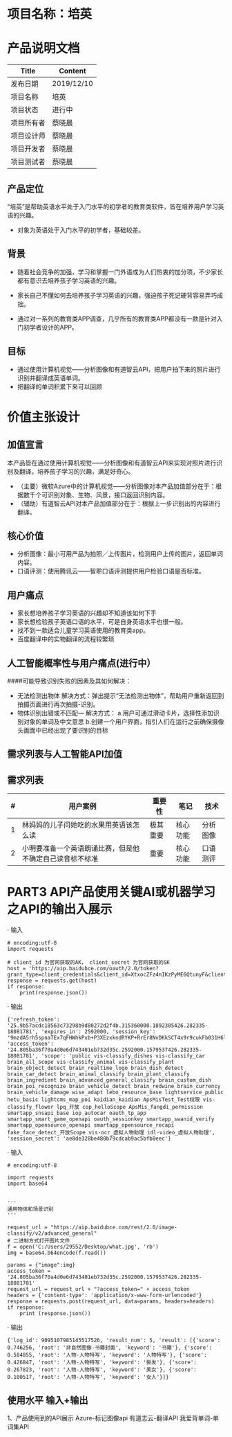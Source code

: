 # 项目名称：培英

# 产品说明文档

| Title | Content |
| --- | --- |
| 发布日期| 2019/12/10 |
| 项目名称| 培英 |
| 项目状态| 进行中 |
| 项目所有者| 蔡晓晨 |
| 项目设计师| 蔡晓晨 |
| 项目开发者| 蔡晓晨 |
| 项目测试者| 蔡晓晨|


## 产品定位

“培英”是帮助英语水平处于入门水平的初学者的教育类软件，皆在培养用户学习英语的兴趣。

*   对象为英语处于入门水平的初学者，基础较差。

## 背景

*   随着社会竞争的加强，学习和掌握一门外语成为人们热衷的加分项，不少家长都有意识去培养孩子学习英语的兴趣。
*  家长自己不懂如何去培养孩子学习英语的兴趣，强迫孩子死记硬背容易弄巧成拙。

*   通过对一系列的教育类APP调查，几乎所有的教育类APP都没有一款是针对入门初学者设计的APP。



## 目标

*   通过使用计算机视觉——分析图像和有道智云API，把用户拍下来的照片进行识别并翻译成英语单词。
*   把翻译的单词积累下来可以回顾


# 价值主张设计

## 加值宣言

本产品皆在通过使用计算机视觉——分析图像和有道智云API来实现对照片进行识别及翻译，培养孩子学习的兴趣，满足好奇心。

*   （主要）微软Azure中的计算机视觉——分析图像对本产品加值部分在于：根据数千个可识别对象、生物、风景，接口返回识别内容。
*   （辅助）有道智云API对本产品加值部分在于：根据上一步识别出的内容进行翻译。

## 核心价值

*   分析图像：最小可用产品为拍照／上传图片，检测用户上传的图片，返回单词内容。
*   口语评测：使用腾讯云——智聆口语评测提供用户检验口语是否标准。

## 用户痛点

*   家长想培养孩子学习英语的兴趣却不知道该如何下手
*   家长想检验孩子英语口语的水平，可是自身英语水平也很一般。
*   找不到一款适合儿童学习英语使用的教育类app。
*   百度翻译中的实物翻译的流程较繁琐

## 人工智能概率性与用户痛点(进行中）
####可能导致识别失败的因素及其如何解决：
* 无法检测出物体
解决方式：弹出提示“无法检测出物体”，帮助用户重新返回到拍摄页面进行再次拍摄-识别。
* 物体识别出错或不匹配—
解决方式：
a.用户可通过滑动卡片，选择性添加识别对象的单词及中文意思
b.创建一个用户界面，指引人们在运行之前确保摄像头画面中已经出现了要识别的目标

## 需求列表与人工智能API加值

## 需求列表

| # | 用户案例 | 重要性 | 笔记 | 技术 |
| --- | --- | --- | --- | --- |
| 1 | 林妈妈的儿子问她吃的水果用英语该怎么读 | 极其重要 | 核心功能 | 分析图像 |
| 2 | 小明要准备一个英语朗诵比赛，但是他不确定自己读音标不标准 | 重要 | 核心功能 | 口语测评 |




# PART3 API产品使用关键AI或机器学习之API的输出入展示
· 输入
```
# encoding:utf-8
import requests 

# client_id 为官网获取的AK， client_secret 为官网获取的SK
host = 'https://aip.baidubce.com/oauth/2.0/token?grant_type=client_credentials&client_id=XtxocZFz4nIKzPyME6QtunyF&client_secret=NyfS6nELlg71kYoDRujgXF7jw5ILZyqe'
response = requests.get(host)
if response:
    print(response.json())
```
· 输出
```
{'refresh_token': '25.9b57acdc18563c73298b9d80272d2f4b.315360000.1892305426.282335-18081781', 'expires_in': 2592000, 'session_key': '9mzdA5rh5spnaTEx7qFHWhkPxb+P3XEzxkndRYKP+RrEr8NvDKkSCT4x9r9cukFb031H6lIe8a/GgiXnlq7HEtTuUt1x4g==', 'access_token': '24.805ba36f70a4d0e6d743401eb732d35c.2592000.1579537426.282335-18081781', 'scope': 'public vis-classify_dishes vis-classify_car brain_all_scope vis-classify_animal vis-classify_plant brain_object_detect brain_realtime_logo brain_dish_detect brain_car_detect brain_animal_classify brain_plant_classify brain_ingredient brain_advanced_general_classify brain_custom_dish brain_poi_recognize brain_vehicle_detect brain_redwine brain_currency brain_vehicle_damage wise_adapt lebo_resource_base lightservice_public hetu_basic lightcms_map_poi kaidian_kaidian ApsMisTest_Test权限 vis-classify_flower lpq_开放 cop_helloScope ApsMis_fangdi_permission smartapp_snsapi_base iop_autocar oauth_tp_app smartapp_smart_game_openapi oauth_sessionkey smartapp_swanid_verify smartapp_opensource_openapi smartapp_opensource_recapi fake_face_detect_开放Scope vis-ocr_虚拟人物助理 idl-video_虚拟人物助理', 'session_secret': 'ae8de328be480b79cdcab9ac5bfb8eec'}
```

· 输入
```
# encoding:utf-8

import requests
import base64


···
通用物体和场景识别
'''

request_url = "https://aip.baidubce.com/rest/2.0/image-classify/v2/advanced_general"
# 二进制方式打开图片文件
f = open('C:/Users/29552/Desktop/what.jpg', 'rb')
img = base64.b64encode(f.read())

params = {"image":img}
access_token = '24.805ba36f70a4d0e6d743401eb732d35c.2592000.1579537426.282335-18081781'
request_url = request_url + "?access_token=" + access_token
headers = {'content-type': 'application/x-www-form-urlencoded'}
response = requests.post(request_url, data=params, headers=headers)
if response:
    print (response.json())
```
· 输出
```
{'log_id': 9095107985145517526, 'result_num': 5, 'result': [{'score': 0.746256, 'root': '非自然图像-书籍封面', 'keyword': '书籍'}, {'score': 0.584855, 'root': '人物-人物特写', 'keyword': '人物特写'}, {'score': 0.426847, 'root': '人物-人物特写', 'keyword': '鬓发'}, {'score': 0.267823, 'root': '人物-人物特写', 'keyword': '美女'}, {'score': 0.100517, 'root': '人物-人物特写', 'keyword': '女人'}]}
```

## 使用水平 输入+输出
1、产品使用到的API展示
Azure-标记图像api
有道志云-翻译API
我爱背单词-单词集API

